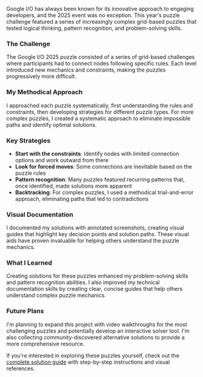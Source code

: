 Google I/O has always been known for its innovative approach to engaging developers, and the 2025 event was no exception. This year's puzzle challenge featured a series of increasingly complex grid-based puzzles that tested logical thinking, pattern recognition, and problem-solving skills.

### The Challenge

The Google I/O 2025 puzzle consisted of a series of grid-based challenges where participants had to connect nodes following specific rules. Each level introduced new mechanics and constraints, making the puzzles progressively more difficult.

### My Methodical Approach

I approached each puzzle systematically, first understanding the rules and constraints, then developing strategies for different puzzle types. For more complex puzzles, I created a systematic approach to eliminate impossible paths and identify optimal solutions.

### Key Strategies

*   **Start with the constraints**: Identify nodes with limited connection options and work outward from there
*   **Look for forced moves**: Some connections are inevitable based on the puzzle rules
*   **Pattern recognition**: Many puzzles featured recurring patterns that, once identified, made solutions more apparent
*   **Backtracking**: For complex puzzles, I used a methodical trial-and-error approach, eliminating paths that led to contradictions

### Visual Documentation

I documented my solutions with annotated screenshots, creating visual guides that highlight key decision points and solution paths. These visual aids have proven invaluable for helping others understand the puzzle mechanics.

### What I Learned

Creating solutions for these puzzles enhanced my problem-solving skills and pattern recognition abilities. I also improved my technical documentation skills by creating clear, concise guides that help others understand complex puzzle mechanics.

### Future Plans

I'm planning to expand this project with video walkthroughs for the most challenging puzzles and potentially develop an interactive solver tool. I'm also collecting community-discovered alternative solutions to provide a more comprehensive resource.

If you're interested in exploring these puzzles yourself, check out the [complete solution guide](https://helloemily.dev/projects/io-puzzle-2025) with step-by-step instructions and visual references.